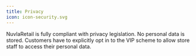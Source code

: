 ```yaml
---
title: Privacy
icon: icon-security.svg
---
```


NuvlaRetail is fully compliant with privacy legislation. No personal data is stored. Customers have to explicitly opt in to the VIP scheme to allow store staff to access their personal data.
